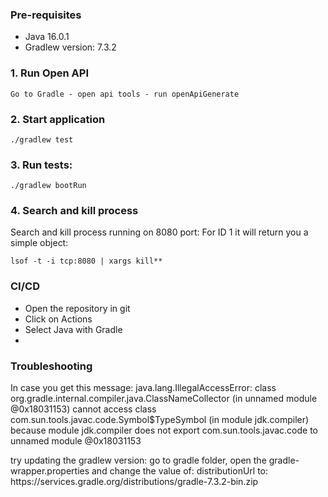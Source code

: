 
###  Pre-requisites
* Java 16.0.1
* Gradlew version: 7.3.2

###  1. Run Open API

    Go to Gradle - open api tools - run openApiGenerate

###  2. Start application

    ./gradlew test


###  3. Run tests:

    ./gradlew bootRun

### 4. Search and kill process
Search and kill process running on 8080 port:
For ID 1 it will return you a simple object:

    lsof -t -i tcp:8080 | xargs kill**


### CI/CD
* Open the repository in git
* Click on Actions
* Select Java with Gradle
* 


### Troubleshooting
In case you get this message:
java.lang.IllegalAccessError: class org.gradle.internal.compiler.java.ClassNameCollector (in unnamed module @0x18031153) cannot access class com.sun.tools.javac.code.Symbol$TypeSymbol (in module jdk.compiler) because module jdk.compiler does not export com.sun.tools.javac.code to unnamed module @0x18031153

try updating the gradlew version:
go to gradle folder, open the gradle-wrapper.properties and change the value of: distributionUrl
to: https\://services.gradle.org/distributions/gradle-7.3.2-bin.zip


